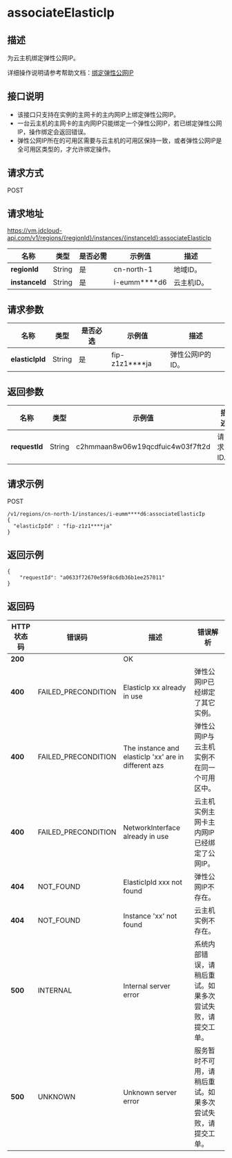# associateElasticIp


## 描述

为云主机绑定弹性公网IP。

详细操作说明请参考帮助文档：[绑定弹性公网IP](https://docs.jdcloud.com/cn/virtual-machines/associate-elastic-ip)

## 接口说明
- 该接口只支持在实例的主网卡的主内网IP上绑定弹性公网IP。
- 一台云主机的主网卡的主内网IP只能绑定一个弹性公网IP，若已绑定弹性公网IP，操作绑定会返回错误。
- 弹性公网IP所在的可用区需要与云主机的可用区保持一致，或者弹性公网IP是全可用区类型的，才允许绑定操作。


## 请求方式
POST

## 请求地址
https://vm.jdcloud-api.com/v1/regions/{regionId}/instances/{instanceId}:associateElasticIp

|名称|类型|是否必需|示例值|描述|
|---|---|---|---|---|
|**regionId**|String|是|cn-north-1|地域ID。|
|**instanceId**|String|是|i-eumm****d6|云主机ID。|

## 请求参数
|名称|类型|是否必选|示例值|描述|
|---|---|---|---|---|
|**elasticIpId**|String|是|fip-z1z1****ja|弹性公网IP的ID。|


## 返回参数
|名称|类型|示例值|描述|
|---|---|---|---|
|**requestId**|String|c2hmmaan8w06w19qcdfuic4w03f7ft2d|请求ID。|



## 请求示例
POST

```
/v1/regions/cn-north-1/instances/i-eumm****d6:associateElasticIp
{
  "elasticIpId" : "fip-z1z1****ja"
}
```



## 返回示例
```
{
    "requestId": "a0633f72670e59f8c6db36b1ee257011"
}
```

## 返回码
|HTTP状态码|错误码|描述|错误解析|
|---|---|---|---|
|**200**||OK||
|**400**|FAILED_PRECONDITION|ElasticIp xx already in use|弹性公网IP已经绑定了其它实例。|
|**400**|FAILED_PRECONDITION|The instance and elasticIp 'xx' are in different azs|弹性公网IP与云主机实例不在同一个可用区中。|
|**400**|FAILED_PRECONDITION|NetworkInterface already in use|云主机实例主网卡主内网IP已经绑定了公网IP。|
|**404**|NOT_FOUND|ElasticIpId xxx not found|弹性公网IP不存在。|
|**404**|NOT_FOUND|Instance 'xx' not found|云主机实例不存在。|
|**500**|INTERNAL|Internal server error|系统内部错误，请稍后重试。如果多次尝试失败，请提交工单。|
|**500**|UNKNOWN|Unknown server error|服务暂时不可用，请稍后重试。如果多次尝试失败，请提交工单。|
